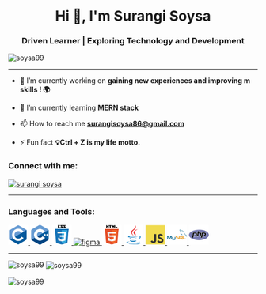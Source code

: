 <h1 align="center">Hi 👋, I'm Surangi Soysa</h1>
<h3 align="center">Driven Learner | Exploring Technology and Development</h3>

<p align="left"> <img src="https://komarev.com/ghpvc/?username=soysa99&label=Profile%20views&color=0e75b6&style=flat" alt="soysa99" /> </p>

---

- 🔭 I’m currently working on **gaining new experiences and improving m skills ! 🌍**

- 🌱 I’m currently learning **MERN stack**

- 📫 How to reach me **surangisoysa86@gmail.com**

- ⚡ Fun fact **💡Ctrl + Z is my life motto.**


  

<h3 align="left">Connect with me:</h3>
<p align="left">
<a href="https://linkedin.com/in/surangi soysa" target="blank"><img align="center" src="https://raw.githubusercontent.com/rahuldkjain/github-profile-readme-generator/master/src/images/icons/Social/linked-in-alt.svg" alt="surangi soysa" height="30" width="40" /></a>
</p>


---

<h3 align="left">Languages and Tools:</h3>
<p align="left"> <a href="https://www.cprogramming.com/" target="_blank" rel="noreferrer"> <img src="https://raw.githubusercontent.com/devicons/devicon/master/icons/c/c-original.svg" alt="c" width="40" height="40"/> </a> <a href="https://www.w3schools.com/cpp/" target="_blank" rel="noreferrer"> <img src="https://raw.githubusercontent.com/devicons/devicon/master/icons/cplusplus/cplusplus-original.svg" alt="cplusplus" width="40" height="40"/> </a> <a href="https://www.w3schools.com/css/" target="_blank" rel="noreferrer"> <img src="https://raw.githubusercontent.com/devicons/devicon/master/icons/css3/css3-original-wordmark.svg" alt="css3" width="40" height="40"/> </a> <a href="https://www.figma.com/" target="_blank" rel="noreferrer"> <img src="https://www.vectorlogo.zone/logos/figma/figma-icon.svg" alt="figma" width="40" height="40"/> </a> <a href="https://www.w3.org/html/" target="_blank" rel="noreferrer"> <img src="https://raw.githubusercontent.com/devicons/devicon/master/icons/html5/html5-original-wordmark.svg" alt="html5" width="40" height="40"/> </a> <a href="https://www.java.com" target="_blank" rel="noreferrer"> <img src="https://raw.githubusercontent.com/devicons/devicon/master/icons/java/java-original.svg" alt="java" width="40" height="40"/> </a> <a href="https://developer.mozilla.org/en-US/docs/Web/JavaScript" target="_blank" rel="noreferrer"> <img src="https://raw.githubusercontent.com/devicons/devicon/master/icons/javascript/javascript-original.svg" alt="javascript" width="40" height="40"/> </a> <a href="https://www.mysql.com/" target="_blank" rel="noreferrer"> <img src="https://raw.githubusercontent.com/devicons/devicon/master/icons/mysql/mysql-original-wordmark.svg" alt="mysql" width="40" height="40"/> </a> <a href="https://www.php.net" target="_blank" rel="noreferrer"> <img src="https://raw.githubusercontent.com/devicons/devicon/master/icons/php/php-original.svg" alt="php" width="40" height="40"/> </a> </p>



---




<p><img align="left" src="https://github-readme-stats.vercel.app/api/top-langs?username=soysa99&show_icons=true&locale=en&layout=compact" alt="soysa99" /></p>

<p>&nbsp;<img align="center" src="https://github-readme-stats.vercel.app/api?username=soysa99&show_icons=true&locale=en" alt="soysa99" /></p>

<p><img align="center" src="https://github-readme-streak-stats.herokuapp.com/?user=soysa99&" alt="soysa99" /></p>
